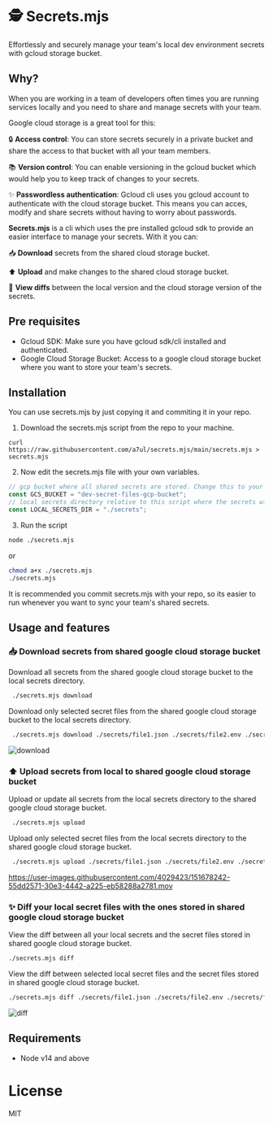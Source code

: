 # 🕵️ Secrets.mjs

Effortlessly and securely manage your team's local dev environment secrets with gcloud storage bucket.

## Why?

When you are working in a team of developers often times you are running services locally and you need to share and manage secrets with your team.

Google cloud storage is a great tool for this:

🔒 **Access control**: You can store secrets securely in a private bucket and share the access to that bucket with all your team members.

📚 **Version control**: You can enable versioning in the gcloud bucket which would help you to keep track of changes to your secrets.

✨ **Passwordless authentication**: Gcloud cli uses you gcloud account to authenticate with the cloud storage bucket. This means you can acces, modify and share secrets without having to worry about passwords.

**Secrets.mjs** is a cli which uses the pre installed gcloud sdk to provide an easier interface to manage your secrets. With it you can:

📥 **Download** secrets from the shared cloud storage bucket.

⬆️ **Upload** and make changes to the shared cloud storage bucket.

👀 **View diffs** between the local version and the cloud storage version of the secrets.

## Pre requisites

- Gcloud SDK: Make sure you have gcloud sdk/cli installed and authenticated.
- Google Cloud Storage Bucket: Access to a google cloud storage bucket where you want to store your team's secrets.

## Installation

You can use secrets.mjs by just copying it and commiting it in your repo.

1. Download the secrets.mjs script from the repo to your machine.

```
curl https://raw.githubusercontent.com/a7ul/secrets.mjs/main/secrets.mjs > secrets.mjs
```

2. Now edit the secrets.mjs file with your own variables.

```js
// gcp bucket where all shared secrets are stored. Change this to your own bucket name.
const GCS_BUCKET = "dev-secret-files-gcp-bucket";
// local secrets directory relative to this script where the secrets will be downloaded from the gcp bucket
const LOCAL_SECRETS_DIR = "./secrets";
```

3. Run the script

```sh
node ./secrets.mjs
```

or

```sh
chmod a+x ./secrets.mjs
./secrets.mjs
```

It is recommended you commit secrets.mjs with your repo, so its easier to run whenever you want to sync your team's shared secrets.

## Usage and features

### 📥 Download secrets from shared google cloud storage bucket

Download all secrets from the shared google cloud storage bucket to the local secrets directory.

```sh
 ./secrets.mjs download
```

Download only selected secret files from the shared google cloud storage bucket to the local secrets directory.

```sh
 ./secrets.mjs download ./secrets/file1.json ./secrets/file2.env ./secrets/file3.txt ...
```

<img alt="download" src="https://user-images.githubusercontent.com/4029423/151678178-242997d5-eecb-436d-a286-8abdb23d4b87.png">


### ⬆️ Upload secrets from local to shared google cloud storage bucket

Upload or update all secrets from the local secrets directory to the shared google cloud storage bucket.

```sh
 ./secrets.mjs upload
```

Upload only selected secret files from the local secrets directory to the shared google cloud storage bucket.

```sh
 ./secrets.mjs upload ./secrets/file1.json ./secrets/file2.env ./secrets/file3.txt ...
```

https://user-images.githubusercontent.com/4029423/151678242-55dd2571-30e3-4442-a225-eb58288a2781.mov


### ✨ Diff your local secret files with the ones stored in shared google cloud storage bucket

View the diff between all your local secrets and the secret files stored in shared google cloud storage bucket.

```sh
./secrets.mjs diff
```

View the diff between selected local secret files and the secret files stored in shared google cloud storage bucket.

```sh
./secrets.mjs diff ./secrets/file1.json ./secrets/file2.env ./secrets/file3.txt ...
```

<img alt="diff" src="https://user-images.githubusercontent.com/4029423/151678175-60bd1134-cb11-47cc-8b9e-858ec61cab69.png">

## Requirements

- Node v14 and above

# License

MIT

